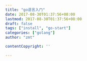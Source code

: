 ```yaml
---
title: "go语言入门"
date: 2017-08-30T01:37:56+08:00
lastmod: 2017-08-30T01:37:56+08:00
draft: false
tags: ["install", "go-start"]
categories: ["golang"]
author: "zmt"

contentCopyright: ''

---
```

